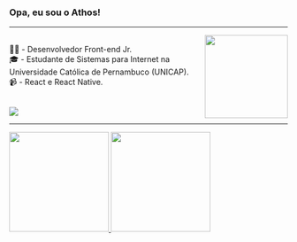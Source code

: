 ### Opa, eu sou o Athos!
<hr><img align="right" width="150" src="https://c.tenor.com/GFyZcrPO7B0AAAAM/monkey.gif"/>
<div style="display: inline_block"><br>
👨‍💻 - Desenvolvedor Front-end Jr. <br>
🎓 - Estudante de Sistemas para Internet na Universidade Católica de Pernambuco (UNICAP). <br>
📹 - React e React Native. <br>
</div>

<div style="display: inline_block"><br>
 
  <a href="https://www.linkedin.com/" target="_blank"><img src="https://img.shields.io/badge/-LinkedIn-%230077B5?style=for-the-badge&logo=linkedin&logoColor=white" target="_blank"></a>
</div>
<hr>
<div>
 <a href="https://github.com/athospugliese">
 <img height="180em" src="https://github-readme-stats.vercel.app/api?username=athospugliese&show_icons=true&theme=apprentice&include_all_commits=true&count_private=true"/>
 <img height="180em" src="https://github-readme-stats.vercel.app/api/top-langs/?username=athospugliese&layout=compact&langs_count=7&theme=apprentice"/>
</div>
